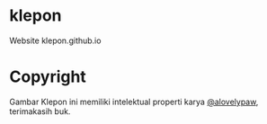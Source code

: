 # klepon
Website klepon.github.io

# Copyright
Gambar Klepon ini memiliki intelektual properti karya [@alovelypaw](https://www.instagram.com/alovelypaw/), terimakasih buk.

